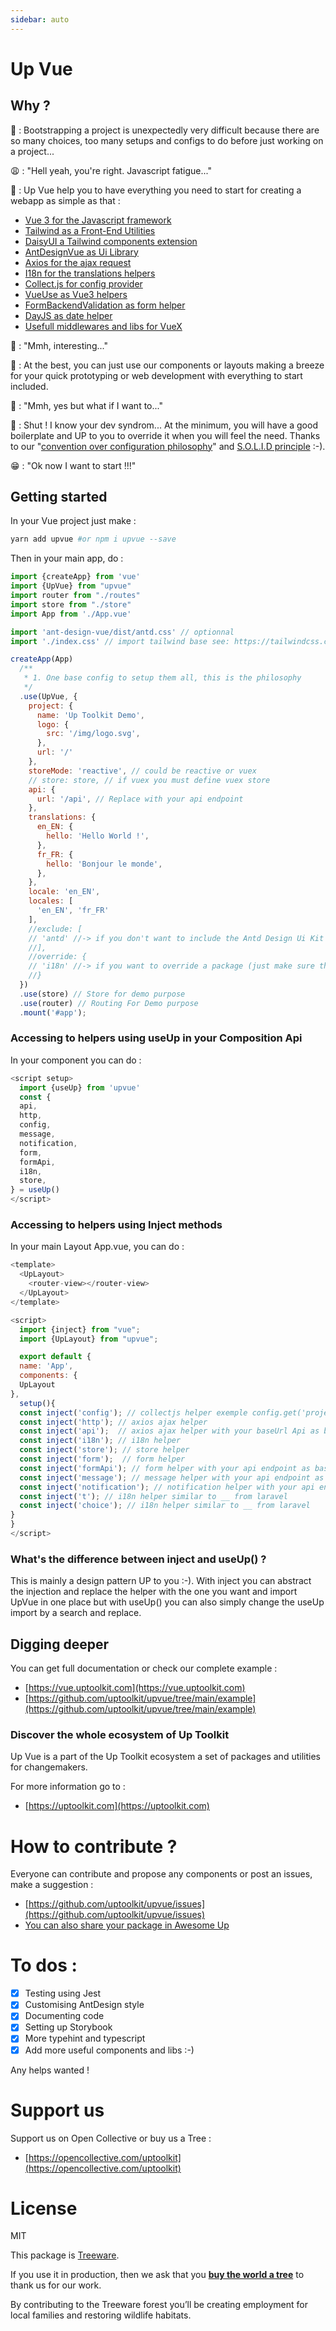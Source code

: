 ```yaml
---
sidebar: auto
---
```


# Up Vue

## Why ?

🥸 : Bootstrapping a project is unexpectedly very difficult because there are so many choices, too many setups and configs to do before just working on a project...

😩 : "Hell yeah, you're right. Javascript fatigue..."

🥸 : Up Vue help you to have everything you need to start for creating a webapp as simple as that :

- [Vue 3 for the Javascript framework](https://vuejs.org/)
- [Tailwind as a Front-End Utilities](https://tailwindcss.com/)
- [DaisyUI a Tailwind components extension](https://daisyui.com/)
- [AntDesignVue as Ui Library](https://antdv.com/)
- [Axios for the ajax request](https://axios-http.com/)
- [I18n for the translations helpers](https://www.npmjs.com/package/@cherrypulp/i18n)
- [Collect.js for config provider](https://collect.js.org/)
- [VueUse as Vue3 helpers](https://vueuse.org/)
- [FormBackendValidation as form helper](https://github.com/spatie/form-backend-validation)
- [DayJS as date helper](https://day.js.org/)
- [Usefull middlewares and libs for VueX](https://vuex.vuejs.org/)

🧐 : "Mmh, interesting..."

🥸 : At the best, you can just use our components or layouts making a breeze for your quick prototyping or web development with everything to start included.

🧐 : "Mmh, yes but what if I want to..."

🥸 : Shut ! I know your dev syndrom... At the minimum, you will have a good boilerplate and UP to you to
override it when you will feel the need. Thanks to our "[convention over configuration philosophy](https://en.wikipedia.org/wiki/Convention_over_configuration)" and [S.O.L.I.D principle](https://en.wikipedia.org/wiki/SOLID) :-).

😁 : "Ok now I want to start !!!"

## Getting started

In your Vue project just make :

````bash
yarn add upvue #or npm i upvue --save
````

Then in your main app, do :

````javascript
import {createApp} from 'vue'
import {UpVue} from "upvue"
import router from "./routes"
import store from "./store"
import App from './App.vue'

import 'ant-design-vue/dist/antd.css' // optionnal
import './index.css' // import tailwind base see: https://tailwindcss.com/

createApp(App)
  /**
   * 1. One base config to setup them all, this is the philosophy
   */
  .use(UpVue, {
    project: {
      name: 'Up Toolkit Demo',
      logo: {
        src: '/img/logo.svg',
      },
      url: '/'
    },
    storeMode: 'reactive', // could be reactive or vuex
    // store: store, // if vuex you must define vuex store
    api: {
      url: '/api', // Replace with your api endpoint
    },
    translations: {
      en_EN: {
        hello: 'Hello World !',
      },
      fr_FR: {
        hello: 'Bonjour le monde',
      },
    },
    locale: 'en_EN',
    locales: [
      'en_EN', 'fr_FR'
    ],
    //exclude: [
    // 'antd' //-> if you don't want to include the Antd Design Ui Kit
    //],
    //override: {
    // 'i18n' //-> if you want to override a package (just make sure that you implement the interface)
    //}
  })
  .use(store) // Store for demo purpose
  .use(router) // Routing For Demo purpose
  .mount('#app');
````

### Accessing to helpers using useUp in your Composition Api

In your component you can do :

`````javascript
<script setup>
  import {useUp} from 'upvue'
  const {
  api,
  http,
  config,
  message,
  notification,
  form,
  formApi,
  i18n,
  store,
} = useUp()
</script>
`````

### Accessing to helpers using Inject methods

In your main Layout App.vue, you can do :

`````javascript
<template>
  <UpLayout>
    <router-view></router-view>
  </UpLayout>
</template>

<script>
  import {inject} from "vue";
  import {UpLayout} from "upvue";

  export default {
  name: 'App',
  components: {
  UpLayout
},
  setup(){
  const inject('config'); // collectjs helper exemple config.get('project.name')
  const inject('http'); // axios ajax helper
  const inject('api');  // axios ajax helper with your baseUrl Api as base
  const inject('i18n'); // i18n helper
  const inject('store'); // store helper
  const inject('form');  // form helper 
  const inject('formApi'); // form helper with your api endpoint as base
  const inject('message'); // message helper with your api endpoint as base
  const inject('notification'); // notification helper with your api endpoint as base
  const inject('t'); // i18n helper similar to __ from laravel
  const inject('choice'); // i18n helper similar to __ from laravel
}
}
</script>
`````
### What's the difference between inject and useUp() ?

This is mainly a design pattern UP to you :-). With inject you can abstract the injection and replace the helper with the one you want and import UpVue in one place but with useUp() you can also simply change the useUp import by a search and replace.

## Digging deeper

You can get full documentation or check our complete example :

- [https://vue.uptoolkit.com](https://vue.uptoolkit.com)
- [https://github.com/uptoolkit/upvue/tree/main/example](https://github.com/uptoolkit/upvue/tree/main/example)

### Discover the whole ecosystem of Up Toolkit

Up Vue is a part of the Up Toolkit ecosystem a set of packages and utilities for changemakers.

For more information go to :

- [https://uptoolkit.com](https://uptoolkit.com)

# How to contribute ?

Everyone can contribute and propose any components or post an issues, make a suggestion :

- [https://github.com/uptoolkit/upvue/issues](https://github.com/uptoolkit/upvue/issues)
- [You can also share your package in Awesome Up](https://github.com/uptoolkit)

# To dos :

- [x] Testing using Jest
- [x] Customising AntDesign style
- [x] Documenting code
- [x] Setting up Storybook
- [x] More typehint and typescript
- [x] Add more useful components and libs :-)

Any helps wanted !

# Support us

Support us on Open Collective or buy us a Tree :

- [https://opencollective.com/uptoolkit](https://opencollective.com/uptoolkit)

# License

MIT

This package is [Treeware](https://treeware.earth).

If you use it in production, then we ask that you [**buy the world a tree**](https://plant.treeware.earth/uptoolkit/upvue) to thank us for our work.

By contributing to the Treeware forest you’ll be creating employment for local families and restoring wildlife habitats.